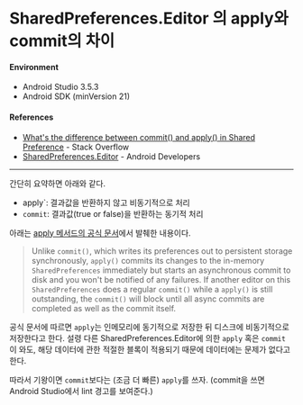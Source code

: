 # SharedPreferences.Editor 의 apply와 commit의 차이

#### Environment

- Android Studio 3.5.3
- Android SDK (minVersion 21)

#### References

- [What's the difference between commit() and apply() in Shared Preference](https://stackoverflow.com/questions/5960678/whats-the-difference-between-commit-and-apply-in-shared-preference) - Stack Overflow
- [SharedPreferences.Editor](https://developer.android.com/reference/android/content/SharedPreferences.Editor.html#apply()) - Android Developers

---

간단히 요약하면 아래와 같다.

- apply`: 결과값을 반환하지 않고 비동기적으로 처리
- `commit`: 결과값(true or false)을 반환하는 동기적 처리

아래는 [apply 메서드의 공식 문서](https://developer.android.com/reference/android/content/SharedPreferences.Editor.html#apply())에서 발췌한 내용이다.

> Unlike `commit()`, which writes its preferences out to persistent storage synchronously, `apply()` commits its changes to the in-memory `SharedPreferences` immediately but starts an asynchronous commit to disk and you won't be notified of any failures. If another editor on this `SharedPreferences` does a regular `commit()` while a `apply()` is still outstanding, the `commit()` will block until all async commits are completed as well as the commit itself.

공식 문서에 따르면 `apply`는 인메모리에 동기적으로 저장한 뒤 디스크에 비동기적으로 저장한다고 한다. 설령 다른 SharedPreferences.Editor에 의한 `apply` 혹은 `commit` 이 와도, 해당 데이터에 관한 적절한 블록이 적용되기 때문에 데이터에는 문제가 없다고 한다.

따라서 기왕이면 `commit`보다는 (조금 더 빠른) `apply`를 쓰자. (commit을 쓰면 Android Studio에서 lint 경고를 보여준다.)